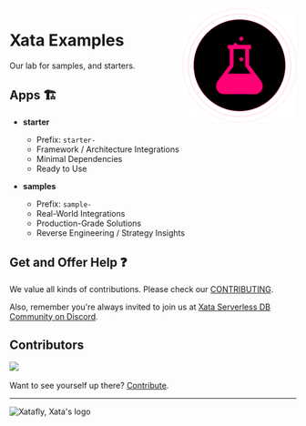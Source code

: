 <img align="right" alt="Xata Examples logo: a test tube and a Xatafly" src="/docs/logo.png" width="200" />

# Xata Examples

Our lab for samples, and starters.

## Apps 🏗

- **starter**

  - Prefix: `starter-`
  - Framework / Architecture Integrations
  - Minimal Dependencies
  - Ready to Use

- **samples**
  - Prefix: `sample-`
  - Real-World Integrations
  - Production-Grade Solutions
  - Reverse Engineering / Strategy Insights

## Get and Offer Help ❓

We value all kinds of contributions. Please check our [CONTRIBUTING](/CONTRIBUTING.md).

Also, remember you're always invited to join us at [Xata Serverless DB Community on Discord](https://xata.io/discord).

## Contributors

<a href="https://github.com/xataio/examples/graphs/contributors">
  <img src="https://contrib.rocks/image?repo=xataio/examples" />
</a>

Want to see yourself up there? [Contribute](https://github.com/xataio/examples/blob/a73693f6a0e07565a209544498de1da5030dde13/CONTRIBUTING.md).

---

<img alt="Xatafly, Xata's logo" src="https://raw.githubusercontent.com/xataio/vscode-extension/2e3d0b877cf6aff1e0fc717e05ada714465ca783/doc/xata-icon-128.png" width="24" />
